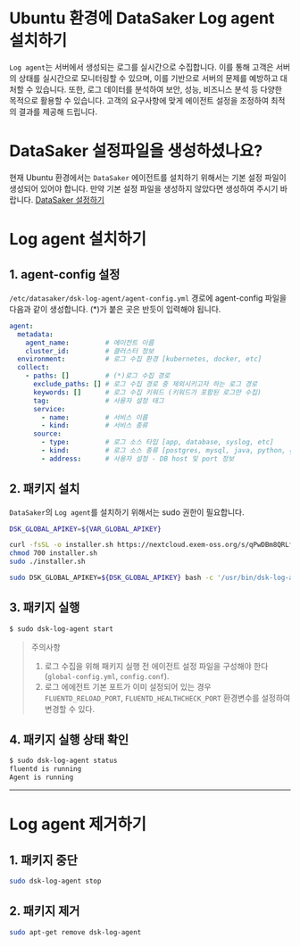 # Ubuntu 환경에 DataSaker Log agent 설치하기
`Log agent`는 서버에서 생성되는 로그를 실시간으로 수집합니다. 
이를 통해 고객은 서버의 상태를 실시간으로 모니터링할 수 있으며, 이를 기반으로 서버의 문제를 예방하고 대처할 수 있습니다. 
또한, 로그 데이터를 분석하여 보안, 성능, 비즈니스 분석 등 다양한 목적으로 활용할 수 있습니다. 
고객의 요구사항에 맞게 에이전트 설정을 조정하여 최적의 결과를 제공해 드립니다.

# DataSaker 설정파일을 생성하셨나요?
현재 Ubuntu 환경에서는 `DataSaker` 에이전트를 설치하기 위해서는 기본 설정 파일이 생성되어 있어야 합니다. 만약 기본 설정 파일을 생성하지 않았다면 생성하여 주시기 바랍니다. [DataSaker 설정하기](https://github.com/datasaker/documentation/tree/main/install-guide/linux/ubuntu)

# Log agent 설치하기
## 1. agent-config 설정
`/etc/datasaker/dsk-log-agent/agent-config.yml` 경로에 agent-config 파일을 다음과 같이 생성합니다. (*)가 붙은 곳은 반듯이 입력해야 됩니다.
```yaml
agent:
  metadata:
    agent_name:         # 에이전트 이름
    cluster_id:         # 클러스터 정보
  environment:          # 로그 수집 환경 [kubernetes, docker, etc]
  collect:
    - paths: []         # (*)로그 수집 경로
      exclude_paths: [] # 로그 수집 경로 중 제외시키고자 하는 로그 경로
      keywords: []      # 로그 수집 키워드 (키워드가 포함된 로그만 수집)
      tag:              # 사용자 설정 태그
      service:
        - name:         # 서비스 이름  
        - kind:         # 서비스 종류
      source:
        - type:         # 로그 소스 타입 [app, database, syslog, etc]
        - kind:         # 로그 소스 종류 [postgres, mysql, java, python, go]
        - address:      # 사용자 설정 - DB host 및 port 정보
```

## 2. 패키지 설치
`DataSaker`의 `Log agent`를 설치하기 위해서는 sudo 권한이 필요합니다.
<!-- 
example API Key : VAR_GLOBAL_APIKEY=1234567890abcdef1234567890abcdef
 -->
```bash
DSK_GLOBAL_APIKEY=${VAR_GLOBAL_APIKEY}

curl -fsSL -o installer.sh https://nextcloud.exem-oss.org/s/qPwDBm8QRLf7PGA/download/dsk-log-agent-install.sh
chmod 700 installer.sh
sudo ./installer.sh

sudo DSK_GLOBAL_APIKEY=${DSK_GLOBAL_APIKEY} bash -c '/usr/bin/dsk-log-agent init "'${DSK_GLOBAL_APIKEY}'" && sudo /usr/bin/dsk-log-agent start'
```

## 3. 패키지 실행
```bash
$ sudo dsk-log-agent start
```
> 주의사항
> 1. 로그 수집을 위해 패키지 실행 전 에이전트 설정 파일을 구성해야 한다(`global-config.yml`, `config.conf`).
> 2. 로그 에에전트 기본 포트가 이미 설정되어 있는 경우 `FLUENTD_RELOAD_PORT`, `FLUENTD_HEALTHCHECK_PORT` 환경변수를 설정하여 변경할 수 있다.

## 4. 패키지 실행 상태 확인
```bash
$ sudo dsk-log-agent status
fluentd is running
Agent is running
```

---
# Log agent 제거하기
## 1. 패키지 중단
```bash
sudo dsk-log-agent stop
```

## 2. 패키지 제거
```bash
sudo apt-get remove dsk-log-agent
```
